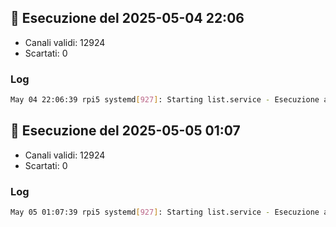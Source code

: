## 🔁 Esecuzione del 2025-05-04 22:06

- Canali validi: 12924
- Scartati: 0

### Log
```bash
May 04 22:06:39 rpi5 systemd[927]: Starting list.service - Esecuzione automatica script list.sh per aggiornare le liste M3U...
```

## 🔁 Esecuzione del 2025-05-05 01:07

- Canali validi: 12924
- Scartati: 0

### Log
```bash
May 05 01:07:39 rpi5 systemd[927]: Starting list.service - Esecuzione automatica script list.sh per aggiornare le liste M3U...
```

